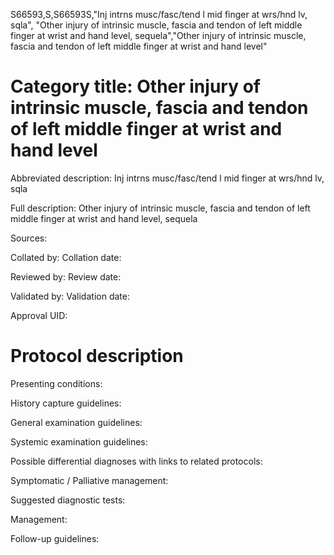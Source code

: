 S66593,S,S66593S,"Inj intrns musc/fasc/tend l mid finger at wrs/hnd lv, sqla", "Other injury of intrinsic muscle, fascia and tendon of left middle finger at wrist and hand level, sequela","Other injury of intrinsic muscle, fascia and tendon of left middle finger at wrist and hand level"
# Category title: Other injury of intrinsic muscle, fascia and tendon of left middle finger at wrist and hand level

Abbreviated description: Inj intrns musc/fasc/tend l mid finger at wrs/hnd lv, sqla

Full description: Other injury of intrinsic muscle, fascia and tendon of left middle finger at wrist and hand level, sequela

Sources:

Collated by:
Collation date:

Reviewed by:
Review date:

Validated by:
Validation date:

Approval UID:

# Protocol description

Presenting conditions:

History capture guidelines:

General examination guidelines:

Systemic examination guidelines:

Possible differential diagnoses with links to related protocols:

Symptomatic / Palliative management:

Suggested diagnostic tests:

Management:

Follow-up guidelines:
